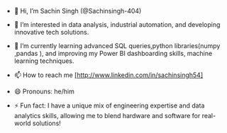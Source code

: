 - 👋 Hi, I’m Sachin Singh (@Sachinsingh-404)
- 👀 I’m interested in data analysis, industrial automation, and developing innovative tech solutions.
- 🌱 I’m currently learning advanced SQL queries,python libraries(numpy ,pandas ), and improving my Power BI dashboarding skills,  machine learning techniques.

- 📫 How to reach me [http://www.linkedin.com/in/sachinsingh54]
- 😄 Pronouns: he/him
- ⚡ Fun fact:  I have a unique mix of engineering expertise and data analytics skills, allowing me to blend hardware and software for real-world solutions!

<!---
Sachinsingh-404/Sachinsingh-404 is a ✨ special ✨ repository because its `README.md` (this file) appears on your GitHub profile.
You can click the Preview link to take a look at your changes.
--->
